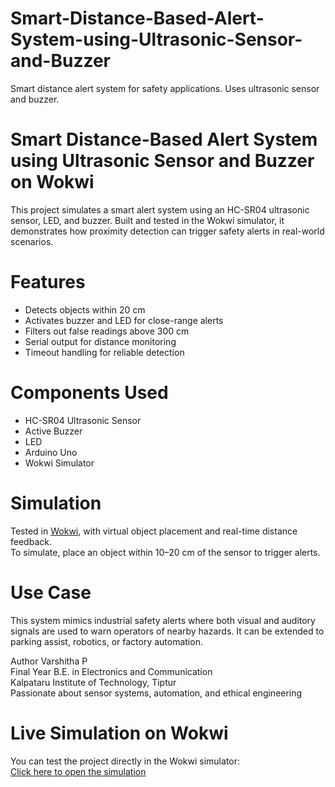 # Smart-Distance-Based-Alert-System-using-Ultrasonic-Sensor-and-Buzzer
Smart distance alert system for safety applications. Uses ultrasonic sensor and buzzer.
# Smart Distance-Based Alert System using Ultrasonic Sensor and Buzzer on Wokwi 

This project simulates a smart alert system using an HC-SR04 ultrasonic sensor, LED, and buzzer. Built and tested in the Wokwi simulator, it demonstrates how proximity detection can trigger safety alerts in real-world scenarios.

# Features
- Detects objects within 20 cm
- Activates buzzer and LED for close-range alerts
- Filters out false readings above 300 cm
- Serial output for distance monitoring
- Timeout handling for reliable detection

# Components Used
- HC-SR04 Ultrasonic Sensor  
- Active Buzzer  
- LED  
- Arduino Uno  
- Wokwi Simulator

# Simulation
Tested in [Wokwi](https://wokwi.com/), with virtual object placement and real-time distance feedback.  
To simulate, place an object within 10–20 cm of the sensor to trigger alerts.



# Use Case
This system mimics industrial safety alerts where both visual and auditory signals are used to warn operators of nearby hazards. It can be extended to parking assist, robotics, or factory automation.

Author
Varshitha P  
Final Year B.E. in Electronics and Communication  
Kalpataru Institute of Technology, Tiptur  
Passionate about sensor systems, automation, and ethical engineering

# Live Simulation on Wokwi
You can test the project directly in the Wokwi simulator:  
[Click here to open the simulation](https://wokwi.com/projects/440168304536262657)

